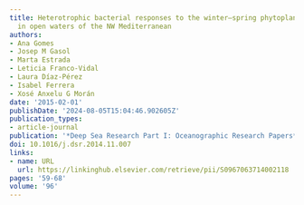 ```yaml
---
title: Heterotrophic bacterial responses to the winter–spring phytoplankton bloom
  in open waters of the NW Mediterranean
authors:
- Ana Gomes
- Josep M Gasol
- Marta Estrada
- Leticia Franco-Vidal
- Laura Díaz-Pérez
- Isabel Ferrera
- Xosé Anxelu G Morán
date: '2015-02-01'
publishDate: '2024-08-05T15:04:46.902605Z'
publication_types:
- article-journal
publication: '*Deep Sea Research Part I: Oceanographic Research Papers*'
doi: 10.1016/j.dsr.2014.11.007
links:
- name: URL
  url: https://linkinghub.elsevier.com/retrieve/pii/S0967063714002118
pages: '59-68'
volume: '96'
---
```

